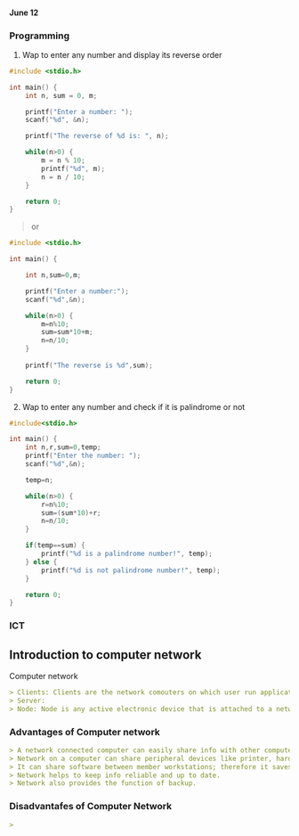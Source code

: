 #### June 12

### Programming 

1. Wap to enter any number and display its reverse order

```c
#include <stdio.h>

int main() {
    int n, sum = 0, m;

    printf("Enter a number: ");
    scanf("%d", &n);

    printf("The reverse of %d is: ", n);

    while(n>0) {
        m = n % 10;
        printf("%d", m);
        n = n / 10;
    }

    return 0;
}    
```

> or

``` c
#include <stdio.h>

int main() {

    int n,sum=0,m;  

    printf("Enter a number:");    
    scanf("%d",&n);    

    while(n>0) {    
        m=n%10;   
        sum=sum*10+m;     
        n=n/10;    
    }
    
    printf("The reverse is %d",sum);       

    return 0;  
}   
```

2. Wap to enter any number and check if it is palindrome or not

```c
#include<stdio.h> 

int main() {    
    int n,r,sum=0,temp;    
    printf("Enter the number: ");    
    scanf("%d",&n);    

    temp=n;   

    while(n>0) {    
        r=n%10;    
        sum=(sum*10)+r;    
        n=n/10;    
    }

    if(temp==sum) {
        printf("%d is a palindrome number!", temp);    
    } else {
        printf("%d is not palindrome number!", temp);   
    }    

    return 0;  
}   
```

### ICT

## Introduction to computer network

Computer network


``` md
> Clients: Clients are the network comouters on which user run applications. They are less powerfull, less processing speed and less storage capacity than server. Usually they are dependent to the server and request to the server to get information.
> Server: 
> Node: Node is any active electronic device that is attached to a network and can receive, generate, process or forward information iver a communication channel. Example modem, hub, bridge or switch etc.
```

### Advantages of Computer network

```md
> A network connected computer can easily share info with other computer
> Network on a computer can share peripheral devices like printer, hard disk etc.
> It can share software between member workstations; therefore it saves money for not buying multiple copies of system or programs. 
> Network helps to keep info reliable and up to date.
> Network also provides the function of backup.
```

### Disadvantafes of Computer Network

```md
> 
```


